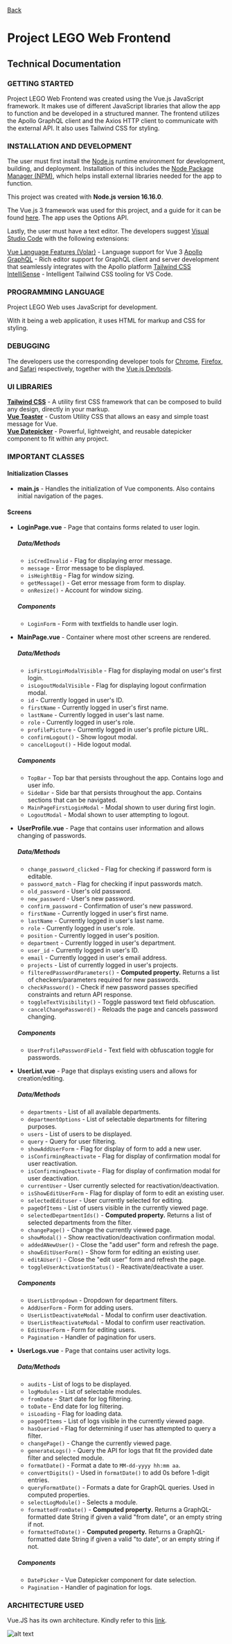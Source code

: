 [Back](README.md)

# Project LEGO Web Frontend

## Technical Documentation

### GETTING STARTED

Project LEGO Web Frontend was created using the Vue.js JavaScript framework. It makes use of different JavaScript libraries that allow the app to function and be developed in a structured manner. The frontend utilizes the Apollo GraphQL client and the Axios HTTP client to communicate with the external API. It also uses Tailwind CSS for styling.

### INSTALLATION AND DEVELOPMENT

The user must first install the [Node.js](https://nodejs.org/en/) runtime environment for development, building, and deployment. Installation of this includes the [Node Package Manager (NPM)](https://www.npmjs.com/), which helps install external libraries needed for the app to function.

This project was created with **Node.js version 16.16.0**.

The Vue.js 3 framework was used for this project, and a guide for it can be found [here](https://vuejs.org/guide/introduction.html#what-is-vue). The app uses the Options API.

Lastly, the user must have a text editor. The developers suggest [Visual Studio Code](https://code.visualstudio.com/) with the following extensions:

[Vue Language Features (Volar)](https://marketplace.visualstudio.com/items?itemName=Vue.volar) - Language support for Vue 3
[Apollo GraphQL](https://marketplace.visualstudio.com/items?itemName=apollographql.vscode-apollo) - Rich editor support for GraphQL client and server development that seamlessly integrates with the Apollo platform
[Tailwind CSS IntelliSense](https://marketplace.visualstudio.com/items?itemName=bradlc.vscode-tailwindcss) - Intelligent Tailwind CSS tooling for VS Code.

### PROGRAMMING LANGUAGE

Project LEGO Web uses JavaScript for development.

With it being a web application, it uses HTML for markup and CSS for styling.

### DEBUGGING

The developers use the corresponding developer tools for [Chrome](https://developer.chrome.com/docs/devtools/), [Firefox](https://firefox-dev.tools/), and [Safari](https://developer.apple.com/safari/tools/) respectively, together with the [Vue.js Devtools](https://devtools.vuejs.org/). 

### UI LIBRARIES

[**Tailwind CSS**](https://tailwindcss.com/) - A utility first CSS framework that can be composed to build any design, directly in your markup.  
[**Vue Toaster**](https://github.com/MeForma/vue-toaster) - Custom Utility CSS that allows an easy and simple toast message for Vue.  
[**Vue Datepicker**](https://vue3datepicker.com/) - Powerful, lightweight, and reusable datepicker component to fit within any project.

### IMPORTANT CLASSES

#### Initialization Classes
- **main.js** - Handles the initialization of Vue components. Also contains initial navigation of the pages.

#### Screens
- **LoginPage.vue** - Page that contains forms related to user login. 
    ##### Data/Methods
    - `isCredInvalid` - Flag for displaying error message.
    - `message` - Error message to be displayed.
    - `isHeightBig` - Flag for window sizing.
    - `getMessage()` - Get error message from form to display.
    - `onResize()` - Account for window sizing.
    ##### Components
    - `LoginForm` - Form with textfields to handle user login.  

- **MainPage.vue** - Container where most other screens are rendered. 
    ##### Data/Methods
    - `isFirstLoginModalVisible` - Flag for displaying modal on user's first login.
    - `isLogoutModalVisible` - Flag for displaying logout confirmation modal.
    - `id` - Currently logged in user's ID.
    - `firstName` - Currently logged in user's first name.
    - `lastName` - Currently logged in user's last name.
    - `role` - Currently logged in user's role.
    - `profilePicture` - Currently logged in user's profile picture URL.
    - `confirmLogout()` - Show logout modal.
    - `cancelLogout()` - Hide logout modal.
    ##### Components
    - `TopBar` - Top bar that persists throughout the app. Contains logo and user info.
    - `SideBar` - Side bar that persists throughout the app. Contains sections that can be navigated.
    - `MainPageFirstLoginModal` - Modal shown to user during first login.
    - `LogoutModal` - Modal shown to user attempting to logout.  

- **UserProfile.vue** - Page that contains user information and allows changing of passwords. 
    ##### Data/Methods
    - `change_password_clicked` - Flag for checking if password form is editable.
    - `password_match` - Flag for checking if input passwords match.
    - `old_password` - User's old password.
    - `new_password` - User's new password.
    - `confirm_password` - Confirmation of user's new password.
    - `firstName` - Currently logged in user's first name.
    - `lastName` - Currently logged in user's last name.
    - `role` - Currently logged in user's role.
    - `position` - Currently logged in user's position.
    - `department` - Currently logged in user's department.
    - `user_id` - Currently logged in user's ID.
    - `email` - Currently logged in user's email address.
    - `projects` - List of currently logged in user's projects.
    - `filteredPasswordParameters()` - **Computed property.** Returns a list of checkers/parameters required for new passwords.
    - `checkPassword()` - Check if new password passes specified constraints and return API response.
    - `toggleTextVisibility()` - Toggle password text field obfuscation.
    - `cancelChangePassword()` - Reloads the page and cancels password changing.
    ##### Components
    - `UserProfilePasswordField` - Text field with obfuscation toggle for passwords.  

- **UserList.vue** - Page that displays existing users and allows for creation/editing. 
    ##### Data/Methods
    - `departments` - List of all available departments.
    - `departmentOptions` - List of selectable departments for filtering purposes.
    - `users` - List of users to be displayed.
    - `query` - Query for user filtering.
    - `showAddUserForm` - Flag for display of form to add a new user.
    - `isConfirmingReactivate` - Flag for display of confirmation modal for user reactivation.
    - `isConfirmingDeactivate` - Flag for display of confirmation modal for user deactivation.
    - `currentUser` - User currently selected for reactivation/deactivation.
    - `isShowEditUserForm` - Flag for display of form to edit an existing user.
    - `selectedEdituser` - User currently selected for editing.
    - `pageOfItems` - List of users visible in the currently viewed page.
    - `selectedDepartmentIds()` - **Computed property.** Returns a list of selected departments from the filter.
    - `changePage()` - Change the currently viewed page.
    - `showModal()` - Show reactivation/deactivation confirmation modal.
    - `addedANewUser()` - Close the "add user" form and refresh the page.
    - `showEditUserForm()` - Show form for editing an existing user.
    - `editAUser()` - Close the "edit user" form and refresh the page.
    - `toggleUserActivationStatus()` - Reactivate/deactivate a user.
    ##### Components
    - `UserListDropdown` - Dropdown for department filters.
    - `AddUserForm` - Form for adding users.
    - `UserListDeactivateModal` - Modal to confirm user deactivation.
    - `UserListReactivateModal` - Modal to confirm user reactivation.
    - `EditUserForm` - Form for editing users.
    - `Pagination` - Handler of pagination for users.  

- **UserLogs.vue** - Page that contains user activity logs. 
    ##### Data/Methods
    - `audits` - List of logs to be displayed.
    - `logModules` - List of selectable modules.
    - `fromDate` - Start date for log filtering.
    - `toDate` - End date for log filtering.
    - `isLoading` - Flag for loading data.
    - `pageOfItems` - List of logs visible in the currently viewed page.
    - `hasQueried` - Flag for determining if user has attempted to query a filter.
    - `changePage()` - Change the currently viewed page.
    - `generateLogs()` - Query the API for logs that fit the provided date filter and selected module.
    - `formatDate()` - Format a date to `MM-dd-yyyy hh:mm aa`.
    - `convertDigits()` - Used in `formatDate()` to add 0s before 1-digit entries.
    - `queryFormatDate()` - Formats a date for GraphQL queries. Used in computed properties.
    - `selectLogModule()` - Selects a module.
    - `formattedFromDate()` - **Computed property.** Returns a GraphQL-formatted date String if given a valid "from date", or an empty string if not. 
    - `formattedToDate()` - **Computed property.** Returns a GraphQL-formatted date String if given a valid "to date", or an empty string if not. 
    ##### Components
    - `DatePicker` - Vue Datepicker component for date selection.
    - `Pagination` - Handler of pagination for logs.  

### ARCHITECTURE USED

Vue.JS has its own architecture. Kindly refer to this [link](https://vuex.vuejs.org/guide/structure.html).

![alt text](https://github.com/Rogomi/Traxion-ProjectLego-TechDoc/blob/develop/UMS-architecture.png)

